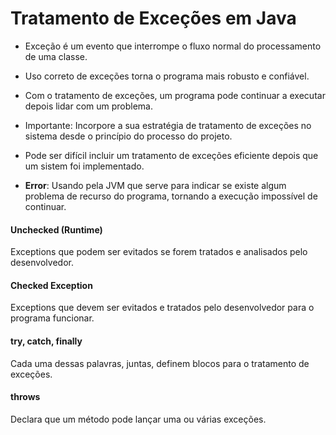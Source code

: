 
# Tratamento de Exceções em Java

 * Exceção é um evento que interrompe o fluxo normal do processamento de uma classe. 
 
 * Uso correto de exceções torna o programa mais robusto e confiável.
 
 * Com o tratamento de exceções, um programa pode continuar a executar depois lidar com um problema.
 
 * Importante: Incorpore a sua estratégia de tratamento de exceções no sistema desde o princípio do processo do projeto.

 * Pode ser difícil incluir um tratamento de exceções eficiente depois que um sistem foi implementado.

 * **Error**: Usando pela JVM que serve para indicar se existe algum problema de recurso do programa, tornando
 a execução impossível de continuar.

#### Unchecked (Runtime)

 Exceptions que podem ser evitados se forem tratados e analisados pelo desenvolvedor.

#### Checked Exception

 Exceptions que devem ser evitados e tratados pelo desenvolvedor para o programa funcionar.
 
#### try, catch, finally

 Cada uma dessas palavras, juntas, definem blocos para o tratamento de exceções.
 
#### throws

 Declara que um método pode lançar uma ou várias exceções.